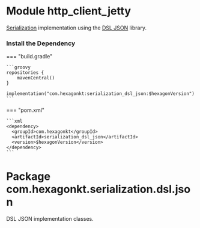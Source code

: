 
# Module http_client_jetty
[Serialization] implementation using the [DSL JSON] library.

[Serialization]: serialization
[DSL JSON]: https://github.com/ngs-doo/dsl-json

### Install the Dependency

=== "build.gradle"

    ```groovy
    repositories {
        mavenCentral()
    }

    implementation("com.hexagonkt:serialization_dsl_json:$hexagonVersion")
    ```

=== "pom.xml"

    ```xml
    <dependency>
      <groupId>com.hexagonkt</groupId>
      <artifactId>serialization_dsl_json</artifactId>
      <version>$hexagonVersion</version>
    </dependency>
    ```

# Package com.hexagonkt.serialization.dsl.json
DSL JSON implementation classes.
